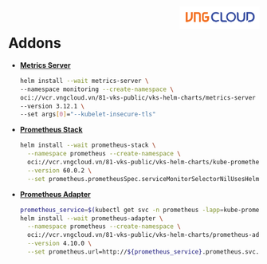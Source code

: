 <div style="float: right;"><img src="../images/01.png" width="160px" /></div><br>


# Addons
- **[Metrics Server](https://github.com/kubernetes-sigs/metrics-server)**
  ```bash
  helm install --wait metrics-server \
  --namespace monitoring --create-namespace \
  oci://vcr.vngcloud.vn/81-vks-public/vks-helm-charts/metrics-server \
  --version 3.12.1 \
  --set args[0]="--kubelet-insecure-tls"
  ```

- **[Prometheus Stack](https://github.com/prometheus-community/helm-charts/tree/main/charts/kube-prometheus-stack)**
  ```bash
  helm install --wait prometheus-stack \
    --namespace prometheus --create-namespace \
    oci://vcr.vngcloud.vn/81-vks-public/vks-helm-charts/kube-prometheus-stack \
    --version 60.0.2 \
    --set prometheus.prometheusSpec.serviceMonitorSelectorNilUsesHelmValues=false
  ```

- **[Prometheus Adapter](https://github.com/kubernetes-sigs/prometheus-adapter)**
  ```bash
  prometheus_service=$(kubectl get svc -n prometheus -lapp=kube-prometheus-stack-prometheus -ojsonpath='{range .items[*]}{.metadata.name}{"\n"}{end}')
  helm install --wait prometheus-adapter \
    --namespace prometheus --create-namespace \
    oci://vcr.vngcloud.vn/81-vks-public/vks-helm-charts/prometheus-adapter \
    --version 4.10.0 \
    --set prometheus.url=http://${prometheus_service}.prometheus.svc.cluster.local
  ```